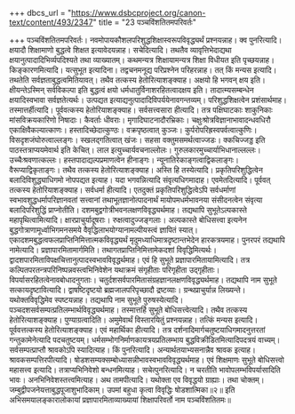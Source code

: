 +++
dbcs_url = "https://www.dsbcproject.org/canon-text/content/493/2347"
title = "23 पञ्चविंशतितमपरिवर्तः"

+++
पञ्चविंशतितमपरिवर्तः।
नवमोपायकौशलपरिशुद्धशिक्षास्वरूपविवृद्ध्यर्थं प्रश्नयन्नाह। क्व पुनरित्यादि। क्षयादौ शिक्षामाणो बुद्धत्वे शिक्षत इत्यावेदयन्नाह। सचेदित्यादि। तथतैव व्यावृत्तिभेदाद्यथा क्षयानुत्पादादिभिर्व्यपदिश्यते तथा व्याख्यातम्। कथमन्यत्र शिक्षायामन्यत्र शिक्षा विधीयत इति पृच्छयन्नाह। किङ्कारणमित्यादि। यत्सुभूत इत्यादिना। तद्वचनमनूद्य परिप्रश्नेन परिहरन्नाह। तत् किं मन्यस इत्यादि। तथतेति सर्वज्ञताबुद्धत्वमितियावत्। तथैव तत्कस्य हेतोरित्याशङ्क्याह। अक्षयो हि भगवन् क्षय इति। क्षीयन्तेऽस्मिन् सर्वविकल्पा इति बुद्धत्वं क्षयो धर्मधातुर्विनाशरहितत्वादक्षय इति। तादात्म्यसम्बन्धेन क्षयादिस्वभावा सर्वज्ञतेत्यर्थः। उत्पद्यत इत्याद्यनुत्पादादिविपर्ययेनावगन्तव्यम्। परिशुद्धशिक्षत्वेन प्रशंसार्थमाह। तस्मात्तर्हीत्यादि। पूर्ववत्कस्य हेतोरियाशङ्क्याह। सर्वसत्त्वसारा हीत्यादि। तत्र पक्षिघाटकाः शाकुनिकाः मांसविक्रयकारिणो निषादाः। कैवर्ताः धीवराः। मृगादिघाटनादौरभ्रिकाः। चक्षुःश्रोत्रविज्ञानाभावादन्धवधिरौ एकाक्षिवैकल्यात्काणः। हस्तादिच्छेदात्कुण्ठः। वक्रपृष्ठत्वात् कुञ्जः। कुर्परोपरिह्रस्वपर्वत्वात्कुणिः। विसदृशजंघोरुत्वाल्लङ्गः। स्खलद्गतित्वात् खंजः। सहसा वक्तुमसमर्थत्वाज्जडः। क्कचिज्जड्ड इति पाठस्तत्राप्ययमेवार्थ इति केचित्। लाल इत्युच्चार्यवचनाल्लोलः। गुरुलकारमुच्चार्याभिधानाल्लल्लः। उच्चैःश्रवणात्कल्लः। हस्तपादाद्यल्पप्रमाणत्वेन हीनाङ्गः। न्यूनातिरेकाङ्गत्वाद्विकलाङ्गः। वैरूप्याद्विकृताङ्गः। तथैव तत्कस्य हेतोरित्याशङ्क्याह। अस्ति हि तस्येत्यादि। प्रकृतिपरिशुद्धित्वेन बलादिविशुद्ध्याधिगमो नोपपद्यत इत्याह। यदा भगवन्नित्यादि संवृत्यधिगमादाह। एवमेतदित्यादि। पूर्ववत् तत्कस्य हेतोरियाशङ्क्याह। सर्वधर्मा हीत्यादि। एतदुक्तं प्रकृतिपरिशुद्धित्वेऽपि सर्वधर्माणां स्वभावशुद्धधर्मापरिज्ञानवतां सत्त्वानां तथाभूतज्ञानोत्पादनार्थं मायोपमधर्मभावनया संसीदनत्वेन संवृत्या बलादिपरिशुद्धिं प्राप्नोतीति। दशमबुद्वगोत्रीभवनलक्षणविवृद्ध्यर्थमाह। तद्यथापि सुभूतेऽल्पकास्ते महापृथित्वामित्यादि। क्षारप्राचुर्यादूषराः। रुक्षत्वादुज्जङ्गलाः। अल्पकास्ते बोधिसत्त्वा इत्यनेन बुद्धगोत्राणामूर्ध्वाभिगमनसमये वैवृद्धिलाभयोग्यानामल्पीयस्त्वं ज्ञापितं स्यात्। एकादशमबुद्धत्वफलप्राप्तिनिमित्तात्मकविवृद्ध्यर्थं मृदुमध्याधिमात्रदृष्टान्तभेदेन हारकत्रयमाह। पुनरपरं तद्यथापि नामेत्यादि। प्रज्ञापारमितामार्गमिति। तथागतप्राप्तिनिमित्तामेकदशां विवृद्धिमित्यर्थः। द्वादशपारमिताविपक्षचित्तानुत्पादस्वभावविवृद्धर्थमाह। एवं हि सुभूते प्रज्ञापारमितायामित्यादि। तत्र कल्पितपरतन्त्रपरिनिष्पन्नवस्त्वभिनिवेशेन यथाक्रमं संगृहीताः परिगृहीता उद्गृहीताः। विपर्यासरहितत्वेनावबोधादनुगताः। चतुर्दशसर्वपारमितासंग्रहज्ञानलक्षणविवृद्ध्यर्थमाह। तद्यथापि नाम सुभूते सत्कायदृष्टावित्यादि।
द्वाषष्टिदृष्टयो ब्रह्मजालपरिपृच्छादौ द्रष्टव्याः। ग्रन्थप्राचुर्यान्न लिख्यन्ते। यथोक्तविवृद्धिमेव स्पष्टयन्नाह। तद्यथापि नाम सुभूते पुरुषस्येत्यादि। पञ्चदशसर्वसम्पत्प्रतिलम्भार्थविवृद्ध्यर्थमाह। तस्मात्तर्हि सुभूते बोधिसत्त्वेत्यादि। तथैव तत्कस्य हेतोरित्याशङ्क्याह। पुण्याग्रत्वादिति। अमुमेवार्थं विस्तारयितुं प्रश्नयन्नाह। तत्किं मन्यस इत्यादि। पूर्ववत्तत्कस्य हेतोरित्याशङ्क्याह। एवं महार्थिका हीत्यादि। तत्र दर्शनादिमार्गचतुष्टयाधिगमादनुत्तरतां गन्तुकामेनेत्यादि पदचतुष्टयम्। धर्मसम्भोगनिर्माणकायत्रयप्रतिलम्भाय बुद्धविक्रीडितमित्यादिपदत्रयं वाच्यम्। सर्वसम्पत्प्राप्तौ श्रावकोऽपि स्यादित्याह। किं पुनरित्यादि। अन्यार्थतयाभ्यसनान्नैव श्रावक इत्याह। श्रावकसम्पत्तिरपीत्यादि। षोडशसम्यक्सम्बोध्यासन्नीभावस्वभावविवृद्ध्यर्थमाह। एवं शिक्षमाणः सुभूते बोधिसत्त्वो महासत्त्व इत्यादि। तत्राप्यभिनिवेशो बन्धनमित्याह। सचेत्पुनरित्यादि। न चरतीति भावोपलम्भविपर्यासादिति भावः। अनभिनिवेशस्तत्त्वमित्याह। अथ तामपीत्यादि। यथोक्ता एव विवृद्धयो ग्राह्याः। तथा चोक्तम्।
जम्बुद्वीपजनेयत्ताबुद्धपूजाशुभादिकाम्।
उपमां बहुधा कृत्वा विवृद्धिः षोडशात्मिका॥२॥ इति
अभिसमयालङ्कारालोकायां प्रज्ञापारमिताव्याख्यायां शिक्षापरिवर्तो नाम पञ्चविंशतितमः॥
